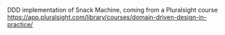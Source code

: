 DDD implementation of Snack Machine, coming from a Pluralsight course https://app.pluralsight.com/library/courses/domain-driven-design-in-practice/ 
